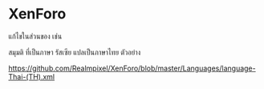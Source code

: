 # XenForo

แก้ไขในส่วนของ<![CDATA[]]>
เช่น <![CDATA[Hello World]]>

สมุมติ<![CDATA[Категории галереи]]> ที่เป็นภาษา รัสเซีย แปลเป็นภาษาไทย
ตัวอย่าง
<![CDATA[หมวดหมู่ แกลเลอรี่]]>

https://github.com/Realmpixel/XenForo/blob/master/Languages/language-Thai-(TH).xml
